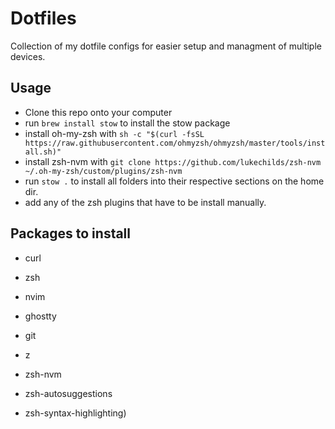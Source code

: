 # Dotfiles

Collection of my dotfile configs for easier setup and managment of multiple devices.

## Usage

- Clone this repo onto your computer
- run `brew install stow` to install the stow package
- install oh-my-zsh with `sh -c "$(curl -fsSL https://raw.githubusercontent.com/ohmyzsh/ohmyzsh/master/tools/install.sh)"`
- install zsh-nvm with `git clone https://github.com/lukechilds/zsh-nvm ~/.oh-my-zsh/custom/plugins/zsh-nvm`
- run `stow .` to install all folders into their respective sections on the home dir.
- add any of the zsh plugins that have to be install manually.

## Packages to install

- curl

- zsh
- nvim
- ghostty
- git
- z
- zsh-nvm
- zsh-autosuggestions
- zsh-syntax-highlighting)
